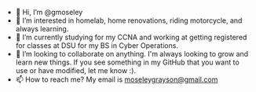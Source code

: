 - 👋 Hi, I’m @gmoseley
- 👀 I’m interested in homelab, home renovations, riding motorcycle, and always learning.
- 🌱 I’m currently studying for my CCNA and working at getting registered for classes at DSU for my BS in Cyber Operations.
- 💞️ I’m looking to collaborate on anything. I'm always looking to grow and learn new things. If you see something in my GitHub that you want to use or have modified, let me know :).
- 📫 How to reach me? My email is moseleygrayson@gmail.com

<!---
gmoseley/gmoseley is a ✨ special ✨ repository because its `README.md` (this file) appears on your GitHub profile.
You can click the Preview link to take a look at your changes.
--->
